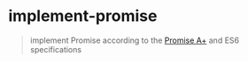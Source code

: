 # implement-promise

> implement Promise according to the [Promise A+](https://promisesaplus.com/) and ES6 specifications
